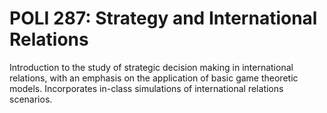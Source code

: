 # POLI 287: Strategy and International Relations

Introduction to the study of strategic decision making in international relations, with an emphasis on the application of basic game theoretic models. Incorporates in-class simulations of international relations scenarios.